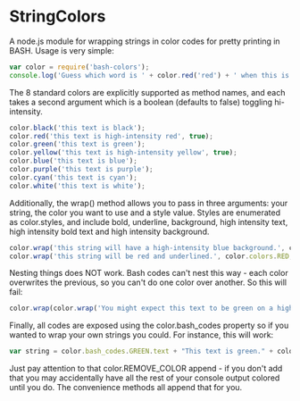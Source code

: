StringColors
============

A node.js module for wrapping strings in color codes for pretty printing in BASH. Usage is very simple:

```js
var color = require('bash-colors');
console.log('Guess which word is ' + color.red('red') + ' when this is run?');
```

The 8 standard colors are explicitly supported as method names, and each takes a second argument which is a boolean (defaults to false) toggling hi-intensity.

```js
color.black('this text is black');
color.red('this text is high-intensity red', true);
color.green('this text is green');
color.yellow('this text is high-intensity yellow', true);
color.blue('this text is blue');
color.purple('this text is purple');
color.cyan('this text is cyan');
color.white('this text is white');
```

Additionally, the wrap() method allows you to pass in three arguments: your string, the color you want to use and a style value. Styles are enumerated as color.styles, and include bold, underline, background, high intensity text, high intensity bold text and high intensity background.

```js
color.wrap('this string will have a high-intensity blue background.', color.colors.BLUE, color.styles.hi_background);
color.wrap('this string will be red and underlined.', color.colors.RED, color.styles.underline);
```

Nesting things does NOT work. Bash codes can't nest this way - each color overwrites the previous, so you can't do one color over another. So this will fail:

```js
color.wrap(color.wrap('You might expect this text to be green on a high-intensity yellow background, but you'd be wrong.', color.colors.GREEN), color.colors.YELLOW, color.styles.hi_background);
```

Finally, all codes are exposed using the color.bash_codes property so if you wanted to wrap your own strings you could. For instance, this will work:
```js
var string = color.bash_codes.GREEN.text + "This text is green." + color.REMOVE_COLOR;
```
Just pay attention to that color.REMOVE_COLOR append - if you don't add that you may accidentally have all the rest of your console output colored until you do. The convenience methods all append that for you.
